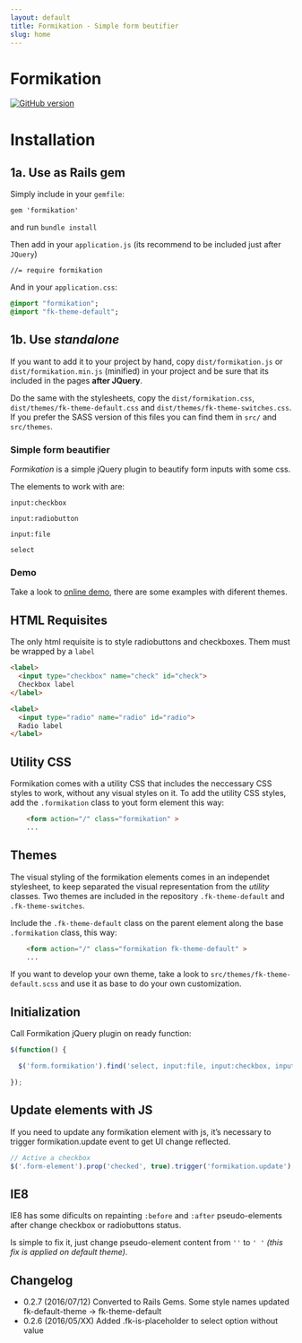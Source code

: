 ```yaml
---
layout: default
title: Formikation - Simple form beutifier
slug: home
---
```


# Formikation

[![GitHub version](https://badge.fury.io/gh/vortizhe%2Fformikation.svg)](https://badge.fury.io/gh/vortizhe%2Fformikation)

# Installation

## 1a. Use as Rails gem

Simply include in your `gemfile`:  
```
gem 'formikation'
```

and run `bundle install`

Then add in your `application.js` (its recommend to be included just after `JQuery`)
```
//= require formikation
```

And in your `application.css`:  
```sass
@import "formikation";
@import "fk-theme-default";
```

## 1b. Use _standalone_

If you want to add it to your project by hand, copy `dist/formikation.js` or `dist/formikation.min.js` (minified) in your project and be sure that its included in the pages **after JQuery**.

Do the same with the stylesheets, copy the `dist/formikation.css`, `dist/themes/fk-theme-default.css` and `dist/themes/fk-theme-switches.css`. If you prefer the SASS version of this files you can find them in `src/` and `src/themes`.

### Simple form beautifier

*Formikation* is a simple jQuery plugin to beautify form inputs with some css.

The elements to work with are:

`input:checkbox`

`input:radiobutton`

`input:file`

`select`

### Demo

Take a look to [online demo](http://vortizhe.me/formikation/examples.html), there are some examples with diferent themes.

## HTML Requisites

The only html requisite is to style radiobuttons and checkboxes. Them must be wrapped by a `label`

```html
<label>
  <input type="checkbox" name="check" id="check">
  Checkbox label
</label>

<label>
  <input type="radio" name="radio" id="radio">
  Radio label
</label>
```

## Utility CSS

Formikation comes with a utility CSS that includes the neccessary CSS styles to work, without any visual styles on it. To add the utility CSS styles, add the `.formikation` class to yout form element this way:

```html
    <form action="/" class="formikation" >
    ...
```

## Themes

The visual styling of the formikation elements comes in an independet stylesheet, to keep separated the visual representation from the _utility_ classes. Two themes are included in the repository `.fk-theme-default` and `.fk-theme-switches`.

Include the `.fk-theme-default` class on the parent element along the base `.formikation` class, this way:

```html
    <form action="/" class="formikation fk-theme-default" >
    ...
```

If you want to develop your own theme, take a look to `src/themes/fk-theme-default.scss` and use it as base to do your own customization.


## Initialization

Call Formikation jQuery plugin on ready function:

```js
$(function() {

  $('form.formikation').find('select, input:file, input:checkbox, input:radio').formikation();

});
```

## Update elements with JS

If you need to update any formikation element with js, it’s necessary to trigger formikation.update event to get UI change reflected.
```js
// Active a checkbox
$('.form-element').prop('checked', true).trigger('formikation.update');
```

## IE8

IE8 has some dificults on repainting `:before` and `:after` pseudo-elements after change checkbox or radiobuttons status.

Is simple to fix it, just change pseudo-element content from `''` to `' '` _(this fix is applied on default theme)_.

## Changelog

* 0.2.7 (2016/07/12) Converted to Rails Gems. Some style names updated fk-default-theme -> fk-theme-default
* 0.2.6 (2016/05/XX) Added .fk-is-placeholder to select option without value
